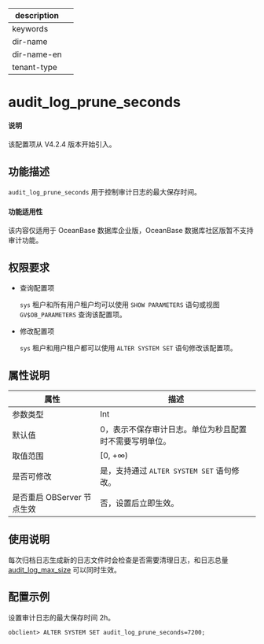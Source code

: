 |description||
|---|---|
|keywords||
|dir-name||
|dir-name-en||
|tenant-type||

# audit_log_prune_seconds

<main id="notice" type='explain'>
  <h4>说明</h4>
  <p>该配置项从 V4.2.4 版本开始引入。</p>
</main>

## 功能描述

`audit_log_prune_seconds` 用于控制审计日志的最大保存时间。

<main id="notice" >
  <h4>功能适用性</h4>
  <p>该内容仅适用于 OceanBase 数据库企业版，OceanBase 数据库社区版暂不支持审计功能。</p>
</main>

## 权限要求

* 查询配置项

  `sys` 租户和所有用户租户均可以使用 `SHOW PARAMETERS` 语句或视图 `GV$OB_PARAMETERS` 查询该配置项。

* 修改配置项

  `sys` 租户和用户租户都可以使用 `ALTER SYSTEM SET` 语句修改该配置项。

## 属性说明

| **属性** | **描述** |
| -------- | -------- |
| 参数类型   | Int |
| 默认值     | 0，表示不保存审计日志。单位为秒且配置时不需要写明单位。 |
| 取值范围   |[0, +∞) |
| 是否可修改 | 是，支持通过 `ALTER SYSTEM SET` 语句修改。|
| 是否重启 OBServer 节点生效 | 否，设置后立即生效。   |

## 使用说明

每次归档日志生成新的日志文件时会检查是否需要清理日志，和日志总量 [audit_log_max_size](250.audit_log_max_size.md) 可以同时生效。

## 配置示例

设置审计日志的最大保存时间 2h。

```shell
obclient> ALTER SYSTEM SET audit_log_prune_seconds=7200;
```
